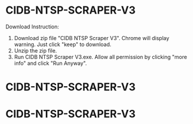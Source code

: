 # CIDB-NTSP-SCRAPER-V3

Download Instruction:

1. Download zip file "CIDB NTSP Scraper V3". Chrome will display warning. Just click "keep" to download.
2. Unzip the zip file.
3. Run CIDB NTSP Scraper V3.exe. Allow all permission by clicking "more info" and click "Run Anyway".
# CIDB-NTSP-SCRAPER-V3
# CIDB-NTSP-SCRAPER-V3
